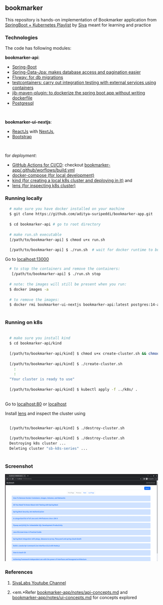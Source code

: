 ## bookmarker

This repository is hands-on implementation of Bookmarker application from
[SpringBoot + Kubernetes Playlist](https://www.youtube.com/playlist?list=PLuNxlOYbv61h66_QlcjCEkVAj6RdeplJJ)
by [Siva](https://www.sivalabs.in/about-me/) meant for learning and practice <br/>


### Technologies

The code has following modules: <br/>

<b>bookmarker-api</b>:
   * [Spring-Boot](https://docs.spring.io/spring-boot/docs/current/reference/htmlsingle/)
   * [Spring-Data-Jpa: makes database access and pagination easier](https://spring.io/projects/spring-data-jpa)
   * [Flyway: for db migrations](https://documentation.red-gate.com/fd/why-database-migrations-184127574.html)
   * [testcontainers: carry out integration testing with external services using containers ](https://java.testcontainers.org/)
   * [jib-maven-plugin: to dockerize the spring boot app without writing dockerfile](https://github.com/GoogleContainerTools/jib/tree/master/jib-maven-plugin)
   * [Postgresql](https://www.postgresql.org/) 
<br/>

<b>bookmarker-ui-nextjs</b>: 
   * [ReactJs](https://react.dev/) with [NextJs](https://nextjs.org/),
   * [Bootstrap](https://getbootstrap.com/)
<br/>

for <em>deployment</em>: 
   * [GitHub Actions for CI/CD](https://docs.github.com/en/actions/learn-github-actions/understanding-github-actions): checkout [bookmarker-app/.github/worflows/build.yml](https://github.com/aditya-suripeddi/bookmarker-app/blob/master/.github/workflows/build.yml)
   * [docker-compose (for local development)](https://docs.docker.com/compose/)
   * [kind (for creating a local k8s cluster and deploying in it)](https://kind.sigs.k8s.io/) and
   * [lens (for inspecting k8s cluster)](https://k8slens.dev/desktop.html)<br/>

### Running locally

```bash
  # make sure you have docker installed on your machine  
  $ git clone https://github.com/aditya-suripeddi/bookmarker-app.git
  
  $ cd bookmarker-api # go to root directory 
  
  # make run.sh executable
  [/path/to/bookmarker-api] $ chmod u+x run.sh
  
  [/path/to/bookmarker-api] $ ./run.sh  # wait for docker runtime to build and run the containers  
```

  Go to [localhost:13000](http://localhost:13000)


```bash
  # to stop the containers and remove the containers:
   [/path/to/bookmarker-api] $ ./run.sh stop  
   
  # note: the images will still be present when you run:
  $ docker images -a 
  
  # to remove the images:
  $ docker rmi bookmarker-ui-nextjs bookmarker-api:latest postgres:14-alpine
  
```

### Running on k8s

```bash

  # make sure you install kind
  $ cd bookmarker-api/kind
  
  [/path/to/bookmarker-api/kind] $ chmod u+x create-cluster.sh && chmod destroy-cluster.sh
  
  [/path/to/bookmarker-api/kind] $ ./create-cluster.sh
    :
    :
  "Your cluster is ready to use"
  
  [/path/to/bookmarker-api/kind] $ kubectl apply -f ../k8s/ .
   
```
Go to [localhost:80](http://localhost:80)  or [localhost](http://localhost)

Install [lens](https://k8slens.dev/desktop.html) and inspect the cluster using

```bash  
  
  [/path/to/bookmarker-api/kind] $ ./destroy-cluster.sh
 
  [/path/to/bookmarker-api/kind] $ ./destroy-cluster.sh
  Destroying k8s cluster ...
  Deleting cluster "sb-k8s-series" ...
  
```

### Screenshot

![application-screenshot](https://github.com/aditya-suripeddi/bookmarker-app/blob/master/screenshots/application-screenshot.gif)

### References

1.  [SivaLabs Youtube Channel](https://www.youtube.com/c/SivaLabs)

2.  <em.*Refer</em>  [bookmarker-app/notes/api-concepts.md](https://github.com/aditya-suripeddi/bookmarker-app/blob/master/notes/api-concepts.md) and <br>
    [bookmarker-app/notes/ui-concepts.md](https://github.com/aditya-suripeddi/bookmarker-app/blob/master/notes/ui-concepts.md) for concepts explored